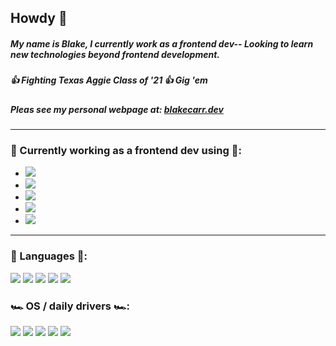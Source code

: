 ## Howdy 👋
##### My name is Blake, I currently work as a frontend dev-- Looking to learn new technologies beyond frontend development.
##### 👍 Fighting Texas Aggie Class of '21 👍 Gig 'em
##### Pleas see my personal webpage at: [blakecarr.dev](https://blakecarr.dev)
***
### 🔨 Currently working as a frontend dev using 🔨:
* <img src="https://img.shields.io/badge/React-20232A?style=for-the-badge&logo=react&logoColor=61DAFB" />
* <img src="https://img.shields.io/badge/Redux-593D88?style=for-the-badge&logo=redux&logoColor=white" />
* <img src="https://img.shields.io/badge/Redux%20saga-86D46B?style=for-the-badge&logo=redux%20saga&logoColor=999999" />
* <img src="https://img.shields.io/badge/React_Router-CA4245?style=for-the-badge&logo=react-router&logoColor=white" />
* <img src="https://img.shields.io/badge/styled--components-DB7093?style=for-the-badge&logo=styled-components&logoColor=white" />
***
### 🧰 Languages 🧰:
<img src="https://img.shields.io/badge/C%2B%2B-00599C?style=for-the-badge&logo=c%2B%2B&logoColor=white" /> <img src="https://img.shields.io/badge/JavaScript-323330?style=for-the-badge&logo=javascript&logoColor=F7DF1E" /> <img src="https://img.shields.io/badge/Python-FFD43B?style=for-the-badge&logo=python&logoColor=blue" /> <img src="https://img.shields.io/badge/Swift-FA7343?style=for-the-badge&logo=swift&logoColor=white" /> <img src="https://img.shields.io/badge/OpenJDK-ED8B00?style=for-the-badge&logo=openjdk&logoColor=white" />
### 🏎️ OS / daily drivers 🏎️:
<img src="https://img.shields.io/badge/mac%20os-000000?style=for-the-badge&logo=apple&logoColor=white" /> <img src="https://img.shields.io/badge/iTerm2-000000?style=for-the-badge&logo=iterm2&logoColor=white" /> <img src="https://img.shields.io/badge/VSCode-0078D4?style=for-the-badge&logo=visual%20studio%20code&logoColor=white" /> <img src="https://img.shields.io/badge/Discord-5865F2?style=for-the-badge&logo=discord&logoColor=white" /> <img src="https://img.shields.io/badge/GIT-E44C30?style=for-the-badge&logo=git&logoColor=white" />

<!--
**blake-c-aggienetwork/blake-c-aggienetwork** is a ✨ _special_ ✨ repository because its `README.md` (this file) appears on your GitHub profile.

Here are some ideas to get you started:

- 🔭 I’m currently working on ...
- 🌱 I’m currently learning ...
- 👯 I’m looking to collaborate on ...
- 🤔 I’m looking for help with ...
- 💬 Ask me about ...
- 📫 How to reach me: ...
- 😄 Pronouns: ...
- ⚡ Fun fact: ...
-->
